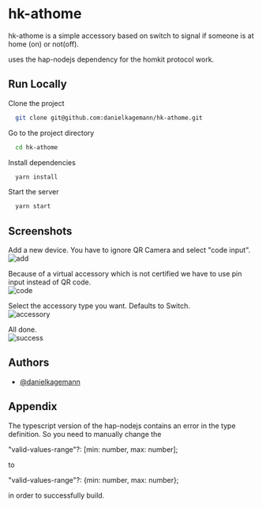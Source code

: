 
# hk-athome

hk-athome is a simple accessory based on switch to signal
if someone is at home (on) or not(off).

uses the hap-nodejs dependency for the homkit protocol work.




## Run Locally

Clone the project

```bash
  git clone git@github.com:danielkagemann/hk-athome.git
```

Go to the project directory

```bash
  cd hk-athome
```

Install dependencies

```bash
  yarn install
```

Start the server

```bash
  yarn start
```


## Screenshots

Add a new device. You have to ignore QR Camera and select "code input".<br/>
![add](screens/add.jpg)

Because of a virtual accessory which is not certified we have to use pin input instead of QR code. <br/>
![code](screens/code.jpg)

Select the accessory type you want. Defaults to Switch.<br/>
![accessory](screens/accessory.jpg)

All done.<br/>
![success](screens/success.jpg)


## Authors

- [@danielkagemann](https://www.github.com/danielkagemann)


## Appendix

The typescript version of the hap-nodejs contains an error in the type definition.
So you need to manually change the 

"valid-values-range"?: [min: number, max: number]; 

to

"valid-values-range"?: {min: number, max: number};

in order to successfully build. 
